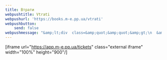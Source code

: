 ```yaml
---
title: Втрати
webpushtitle: Vtrati
webpushurl: 'https://books.m-e.pp.ua/vtrati'
webpushbutton:
    send: false
webpushmessage: "&amp;lt;div  class=&amp;quot;&amp;quot;&amp;gt;\n  &amp;lt;iframe src=&amp;quot;https://app.m-e.pp.ua/tickets&amp;quot; width=&amp;quot;640&amp;quot; height=&amp;quot;480&amp;quot;&amp;gt;&amp;lt;/iframe&amp;gt;\n&amp;lt;/div&amp;gt;"
---
```


[iframe url="https://app.m-e.pp.ua/tickets" class="external iframe" width="100%" height="900"/]